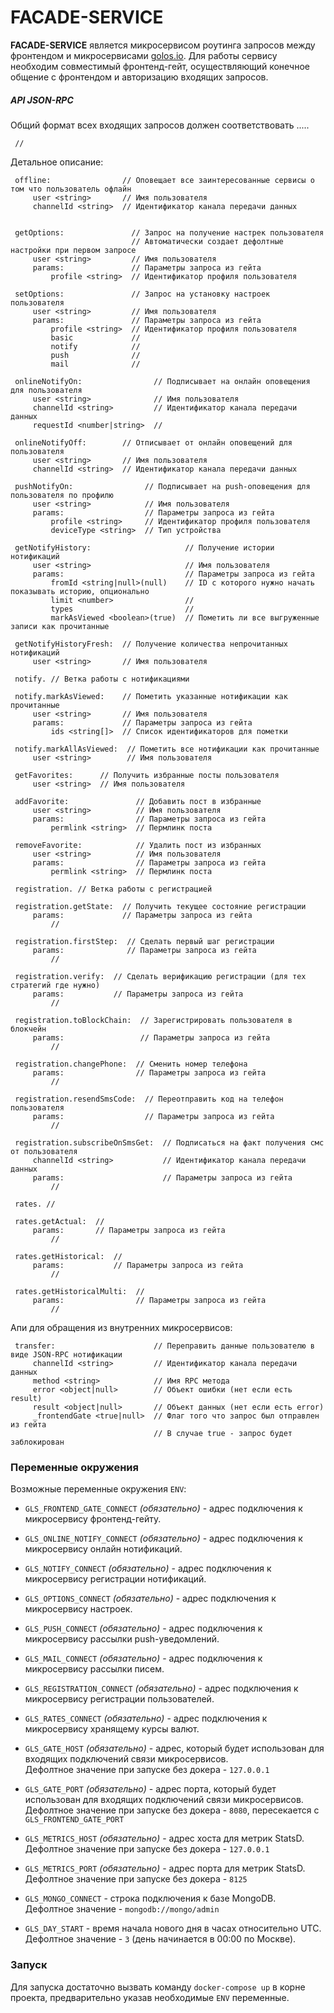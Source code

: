# FACADE-SERVICE
  
**FACADE-SERVICE** является микросервисом роутинга запросов между фронтендом и микросервисами [golos.io](https://golos.io).
Для работы сервису необходим совместимый фронтенд-гейт, осуществляющий конечное общение с фронтендом и авторизацию входящих запросов.

##### API JSON-RPC
Общий формат всех входящих запросов должен соответствовать .....

```
 //
```

Детальное описание:

```
 offline:                // Оповещает все заинтересованные сервисы о том что пользователь офлайн
     user <string>       // Имя пользователя
     channelId <string>  // Идентификатор канала передачи данных
             
     
 getOptions:               // Запрос на получение настрек пользователя
                           // Автоматически создает дефолтные настройки при первом запросе
     user <string>         // Имя пользователя
     params:               // Параметры запроса из гейта
         profile <string>  // Идентификатор профиля пользователя
     
 setOptions:               // Запрос на установку настроек пользователя
     user <string>         // Имя пользователя
     params:               // Параметры запроса из гейта
         profile <string>  // Идентификатор профиля пользователя
         basic             //
         notify            //
         push              //
         mail              //
     
 onlineNotifyOn:                // Подписывает на онлайн оповещения для пользователя
     user <string>              // Имя пользователя
     channelId <string>         // Идентификатор канала передачи данных
     requestId <number|string>  //
     
 onlineNotifyOff:        // Отписывает от онлайн оповещений для пользователя
     user <string>       // Имя пользователя
     channelId <string>  // Идентификатор канала передачи данных
     
 pushNotifyOn:                // Подписывает на push-оповещения для пользователя по профилю
     user <string>            // Имя пользователя
     params:                  // Параметры запроса из гейта
         profile <string>     // Идентификатор профиля пользователя
         deviceType <string>  // Тип устройства
     
 getNotifyHistory:                     // Получение истории нотификаций
     user <string>                     // Имя пользователя
     params:                           // Параметры запроса из гейта
         fromId <string|null>(null)    // ID с которого нужно начать показывать историю, опционально
         limit <number>                // 
         types                         //
         markAsViewed <boolean>(true)  // Пометить ли все выгруженные записи как прочитанные
     
 getNotifyHistoryFresh:  // Получение количества непрочитанных нотификаций
     user <string>       // Имя пользователя
                         
 notify. // Ветка работы с нотификациями                      
                         
 notify.markAsViewed:    // Пометить указанные нотификации как прочитанные
     user <string>       // Имя пользователя
     params:             // Параметры запроса из гейта
         ids <string[]>  // Список идентификаторов для пометки
     
 notify.markAllAsViewed:  // Пометить все нотификации как прочитанные
     user <string>        // Имя пользователя
     
 getFavorites:      // Получить избранные посты пользователя
     user <string>  // Имя пользователя
     
 addFavorite:               // Добавить пост в избранные
     user <string>          // Имя пользователя
     params:                // Параметры запроса из гейта
         permlink <string>  // Пермлинк поста
     
 removeFavorite:            // Удалить пост из избранных
     user <string>          // Имя пользователя
     params:                // Параметры запроса из гейта
         permlink <string>  // Пермлинк поста
     
 registration. // Ветка работы с регистрацией    
     
 registration.getState:  // Получить текущее состояние регистрации
     params:             // Параметры запроса из гейта
         //
     
 registration.firstStep:  // Сделать первый шаг регистрации
     params:              // Параметры запроса из гейта
         //
     
 registration.verify:  // Сделать верификацию регистрации (для тех стратегий где нужно)
     params:           // Параметры запроса из гейта
         //
     
 registration.toBlockChain:  // Зарегистрировать пользователя в блокчейн
     params:                 // Параметры запроса из гейта
         //
     
 registration.changePhone:  // Сменить номер телефона
     params:                // Параметры запроса из гейта
         //
     
 registration.resendSmsCode:  // Переотправить код на телефон пользователя
     params:                  // Параметры запроса из гейта
         //
     
 registration.subscribeOnSmsGet:  // Подписаться на факт получения смс от пользователя
     channelId <string>           // Идентификатор канала передачи данных
     params:                      // Параметры запроса из гейта
         //
 
 rates. //
     
 rates.getActual:  // 
     params:       // Параметры запроса из гейта
         //
     
 rates.getHistorical:  //
     params:           // Параметры запроса из гейта
         //
     
 rates.getHistoricalMulti:  //
     params:                // Параметры запроса из гейта
         //
```

Апи для обращения из внутренних микросервисов:

```
 transfer:                      // Переправить данные пользователю в виде JSON-RPC нотификации
     channelId <string>         // Идентификатор канала передачи данных
     method <string>            // Имя RPC метода
     error <object|null>        // Объект ошибки (нет если есть result)
     result <object|null>       // Объект данных (нет если есть error)
     _frontendGate <true|null>  // Флаг того что запрос был отправлен из гейта
                                // В случае true - запрос будет заблокирован
```

### Переменные окружения

Возможные переменные окружения `ENV`:

  - `GLS_FRONTEND_GATE_CONNECT` *(обязательно)* - адрес подключения к микросервису фронтенд-гейту.

  - `GLS_ONLINE_NOTIFY_CONNECT` *(обязательно)* - адрес подключения к микросервису онлайн нотификаций.

  - `GLS_NOTIFY_CONNECT` *(обязательно)* - адрес подключения к микросервису регистрации нотификаций.

  - `GLS_OPTIONS_CONNECT` *(обязательно)* - адрес подключения к микросервису настроек.

  - `GLS_PUSH_CONNECT` *(обязательно)* - адрес подключения к микросервису рассылки push-уведомлений.

  - `GLS_MAIL_CONNECT` *(обязательно)* - адрес подключения к микросервису рассылки писем.
  
  - `GLS_REGISTRATION_CONNECT` *(обязательно)* - адрес подключения к микросервису регистрации пользователей.

  - `GLS_RATES_CONNECT` *(обязательно)* - адрес подключения к микросервису хранящему курсы валют.

  - `GLS_GATE_HOST` *(обязательно)* - адрес, который будет использован для входящих подключений связи микросервисов.  
   Дефолтное значение при запуске без докера - `127.0.0.1`
    
  - `GLS_GATE_PORT` *(обязательно)* - адрес порта, который будет использован для входящих подключений связи микросервисов.  
   Дефолтное значение при запуске без докера - `8080`, пересекается с `GLS_FRONTEND_GATE_PORT`
    
  - `GLS_METRICS_HOST` *(обязательно)* - адрес хоста для метрик StatsD.  
   Дефолтное значение при запуске без докера - `127.0.0.1`
          
  - `GLS_METRICS_PORT` *(обязательно)* - адрес порта для метрик StatsD.  
   Дефолтное значение при запуске без докера - `8125`
    
  - `GLS_MONGO_CONNECT` - строка подключения к базе MongoDB.  
   Дефолтное значение - `mongodb://mongo/admin`
    
  - `GLS_DAY_START` - время начала нового дня в часах относительно UTC.
   Дефолтное значение - `3` (день начинается в 00:00 по Москве).
   
### Запуск

Для запуска достаточно вызвать команду `docker-compose up` в корне проекта, предварительно указав необходимые `ENV` переменные.    
